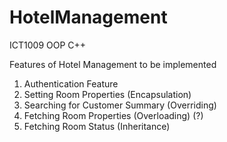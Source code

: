 # HotelManagement
ICT1009 OOP C++ 

Features of Hotel Management to be implemented
1) Authentication Feature 
2) Setting Room Properties (Encapsulation)
3) Searching for Customer Summary (Overriding)
4) Fetching Room Properties (Overloading) (?)
5) Fetching Room Status (Inheritance) 
